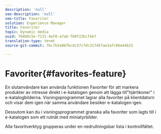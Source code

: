```yaml
---
description: 'null'
seo-description: 'null'
seo-title: Favoriter
solution: Experience Manager
title: Favoriter
topic: Dynamic media
uuid: 764b0c5e-f131-4af8-a7a6-f60f22bcfeb7
translation-type: tm+mt
source-git-commit: 7bc7b3a86fbcdc57cfdc31745fae3afc06e44b15

---
```



# Favoriter{#favorites-feature}

En slutanvändare kan använda funktionen Favoriter för att markera produkter av intresse direkt i e-katalogen genom att lägga till&quot;hjärtikoner&quot; i e-katalogbilderna. Visningsprogrammet lagrar alla favoriter på klientdatorn och visar dem igen när samma användare besöker e-katalogen igen.

Dessutom kan du i visningsprogrammet granska alla favoriter som lagts till i e-katalogen som ett rutnät med miniatyrbilder.

Alla favoritverktyg grupperas under en nedrullningsbar lista i kontrollfältet.
